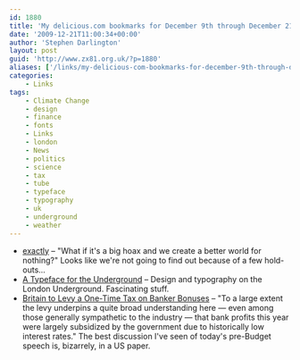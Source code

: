 ```yaml
---
id: 1880
title: 'My delicious.com bookmarks for December 9th through December 21st'
date: '2009-12-21T11:00:34+00:00'
author: 'Stephen Darlington'
layout: post
guid: 'http://www.zx81.org.uk/?p=1880'
aliases: ['/links/my-delicious-com-bookmarks-for-december-9th-through-december-21st.html']
categories:
    - Links
tags:
    - Climate Change
    - design
    - finance
    - fonts
    - Links
    - london
    - News
    - politics
    - science
    - tax
    - tube
    - typeface
    - typography
    - uk
    - underground
    - weather
---
```


- [exactly](http://therealmfg.blogspot.com/2009/12/exactly.html) – "What if it's a big hoax and we create a better world for nothing?" Looks like we're not going to find out because of a few hold-outs…
- [A Typeface for the Underground](http://londonreconnections.blogspot.com/2009/09/typeface-for-underground.html) – Design and typography on the London Underground. Fascinating stuff.
- [Britain to Levy a One-Time Tax on Banker Bonuses](http://www.nytimes.com/2009/12/10/business/global/10pound.html?_r=1&hp) – "To a large extent the levy underpins a quite broad understanding here — even among those generally sympathetic to the industry — that bank profits this year were largely subsidized by the government due to historically low interest rates." The best discussion I've seen of today's pre-Budget speech is, bizarrely, in a US paper.